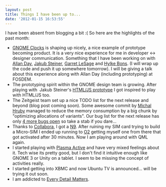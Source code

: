 ```yaml
---
layout: post
title: Things I have been up to...
date: '2012-01-15 16:53:55'
---
```


I have been absent from blogging a bit :(
So here are the highlights of the past month:
<ul>
	<li><a href="https://live.gnome.org/Design/Apps/Clock">GNOME Clocks</a> is shaping up nicely, a nice example of prototype becoming product. It is a very nice experience for me in developer &lt;-&gt; designer communication. Something that I have been working on with <a href="http://afaikblog.wordpress.com/">Allan Day</a>, <a href="http://jimmac.musichall.cz/">Jakub Steiner</a>, <a href="http://linuxart.com/log/">Garret LeSage</a> and <a href="http://www.bomahy.nl/hylke/blog/">Hylke Bons</a>. (I will wrap up the code and push it up somewhere tomorrow). I will be giving a talk about this experience along with Allan Day (including prototyping) at FOSDEM.</li>
	<li>The prototyping spirit within the GNOME design team is growing. After playing with  Jakub Steiner's <a href="view-source:http://jimmac.fedorapeople.org/gnome3/boxes/overlay-toolbar/">HTML/JS prototype</a> I got inspired to play with HTML/JS too.</li>
	<li>The Zeitgeist team set up a nice TODO list for the next release and beyond (blog post coming soon). Some awesome commit by <a href="http://mhr3.blogspot.com/">Michal Hruby</a> managed to reduce the memory consumption by a big chunk by "optimizing allocations of variants". Our bug list for the next release has only <a href="https://launchpad.net/zeitgeist/+milestone/0.9.0">4 more bugs open</a> so take a stab if you dare...</li>
	<li>Thanks to <a href="http://www.collabora.com/">Collabora</a>, I got a <a href="http://blogs.gnome.org/xclaesse/category/collabora/feed/swipe.nokia.com">N9</a>. After ruining my SIM card trying to build a Micro-SIM I ended up running to <a href=" http://www.o2.co.uk/">O2</a> getting myself one from there that got activated after 30 minutes. Now I am playing around with QML again.</li>
	<li>I started playing with <a href="http://plasma-active.org/">Plasma Active</a> and have very mixed feelings about it. Tech wise its pretty good, but I don't find it intuitive enough like GNOME 3 or Unity on a tablet. I seem to be missing the concept of activities really.</li>
	<li>I started getting into XBMC and now Ubuntu TV is announced... will be trying it out soon.</li>
	<li>I am addicted to <a href="https://live.gnome.org/EveryDetailMatters">Every Detail Matters</a>.</li>
</ul>